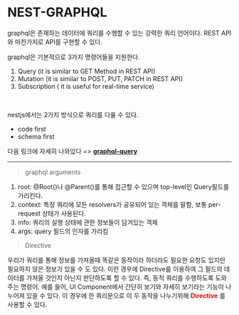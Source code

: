 # NEST-GRAPHQL

graphql은 존재하는 데이터에 쿼리를 수행할 수 있는 강력한 쿼리 언어이다. REST API와 마찬가지로 API를 구현할 수 있다. 

graphql은 기본적으로 3가지 명령어들을 지원한다.

1. Query (it is similar to GET Method in REST API)
2. Mutation (it is similar to POST, PUT, PATCH in REST API)
3. Subscription ( it is useful for real-time service)



<br>

nestjs에서는 2가지 방식으로 쿼리를 다룰 수 있다. <br> 

- code first 
- schema first

다음 링크에 자세히 나와있다 => <strong>[graphql-query](https://docs.nestjs.com/graphql/resolvers#schema-first)</strong>

---

> graphql arguments

1. root: @Root()나 @Parent()를 통해 접근할 수 있으며 top-level인 Query필드를 가리킨다.
2. context: 특정 쿼리에 모든 resolvers가 공유되어 있는 객체를 말함, 보통 per-request 상태가 사용된다.
3. info: 쿼리의 실행 상태에 관한 정보들이 담겨있는 객체
4. args: query 필드의 인자를 가리킴

> Directive

우리가 쿼리를 통해 정보를 가져올때 똑같은 동작이라 하더라도 필요한 요청도 있지만 필요하지 않은 정보가 있을 수 도 있다. 이런 경우에 Directive를 이용하여 그 필드의 데이터를 가져올 것인지 아닌지 판단하도록 할 수 있다. 즉, 동적 쿼리를 수행하도록 도와주는 명령어. 예를 들어, UI Component에서 간단히 보기와 자세히 보기라는 기능이 나누어져 있을 수 있다. 이 경우에 한 쿼리문으로 이 두 동작을 나누기위해 <strong style="color:red">Directive</strong> 를 사용할 수 있다.